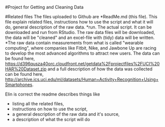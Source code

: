 #Project for Getting and Cleaning Data

#Related files
The files uploaded to Github are
*ReadMe.md (this file). This file explain related files, instructions how to use the script and what it will do, general description of the raw data.
*run. The actual script. It can be downloaded and run from RStudio. The raw data files will be downloaded, the data will be "cleaned" and an excel-file with (tidy) data will be written.
*The raw data contain measurements from what is called "wearable computing", where companies like Fitbit, Nike, and Jawbone Up are racing to develop the most advanced algorithms to attract new users. The data can be found here, https://d396qusza40orc.cloudfront.net/getdata%2Fprojectfiles%2FUCI%20HAR%20Dataset.zip and a full description of how the data was collected can be found here, http://archive.ics.uci.edu/ml/datasets/Human+Activity+Recognition+Using+Smartphones.




Elin is correct the readme describes things like 
* listing all the related files, 
* instructions on how to use the script, 
* a general description of the raw data and it's source, 
* a description of what the script will do
